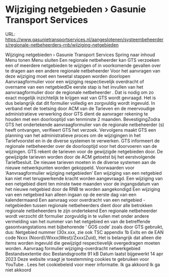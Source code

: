 # Wijziging netgebieden › Gasunie Transport Services

URL: https://www.gasunietransportservices.nl/aangeslotenen/systeembeheerders/regionale-netbeheerders-rnb/wijziging-netgebieden

Wijziging netgebieden › Gasunie Transport Services
Spring naar inhoud
Menu tonen
Menu sluiten
Een regionale
netbeheerder
kan
GTS
verzoeken een of meerdere netgebieden te wijzigen of in voorkomende gevallen over te dragen aan een andere regionale
netbeheerder
Voor het aanvragen van deze wijziging moet een tweetal stappen worden doorlopen
Aanvraagformulier voor een wijziging respectievelijk overdracht of overname van een netgebiedDe eerste stap is het invullen van het aanvraagformulier door de regionale
netbeheerder
. Dat is nodig om zo exact mogelijk inzichtelijk te krijgen wat van
GTS
wordt gevraagd. Het is dus belangrijk dat dit formulier volledig en zorgvuldig wordt ingevuld. In verband met de toetsing door ACM van de Tarieven en de meervoudige administratieve verwerking door
GTS
dient de aanvrager rekening te houden met een doorlooptijd van tenminste 2 maanden.
BevestigingZodra
GTS
het ondertekende aanvraagformulier van de regionale
netbeheerder
(s) heeft ontvangen, verifieert
GTS
het verzoek. Vervolgens maakt
GTS
een planning van het administratieve proces om de wijzigingen in het Tariefvoorstel en in de diverse systemen te verwerken.
GTS
informeert de regionale
netbeheerder
over de doorlooptijd voor het doorvoeren van de wijzingen.
GTS
rekent de tarieven voor de gewijzigde netgebieden door. De gewijzigde tarieven worden door de ACM getoetst bij het eerstvolgende Tariefbesluit. De nieuwe tarieven moeten in de diverse systemen aan de nieuwe netwerkpunten worden gekoppeld.
Voorwaarden voor ‘Aanvraagformulier wijziging netgebieden’
Een wijziging van een
netgebied
kan niet met terugwerkende kracht worden aangevraagd.
Een wijziging van een
netgebied
dient ten minste twee maanden voor de ingangsdatum van het nieuwe
netgebied
door de RNB te worden aangekondigd
Een wijziging van een
netgebied
kan alleen ingaan op de eerste dag van een kalendermaand
Een aanvraag voor overdracht van een
netgebied
-netgebieden tussen regionale netbeheerders dient door alle betrokken regionale netbeheerders te zijn ondertekend
Een regionale
netbeheerder
wordt verzocht dit formulier zorgvuldig in te vullen met onder andere vermelding van het nummer van het
netgebied
en van de betreffende gasontvangstations met bijbehorende ‘
GOS
code’ zoals door
GTS
gebruikt, dus:
Netgebied
nummer (30x.xxx, zie ook
TSC appendix 1b Exits
en
de EAN code
Nxxx (Noord)/Wxxx(West)/Zxxx(Zuid),
Het is belangrijk dat alleen die items worden ingevuld die gewijzigd respectievelijk overgedragen moeten worden.
Aanvraag formulier wijziging-overdracht netwerkgebied
Bestandsextentie
doc
Bestandsgrootte
91 kB
Datum laatst bijgewerkt
14 apr 2023
Deze website vraagt je toestemming cookies te gebruiken voor
YouTube
. Lees het
cookiebeleid
voor meer informatie.
Ik ga akkoord
Ik ga niet akkoord